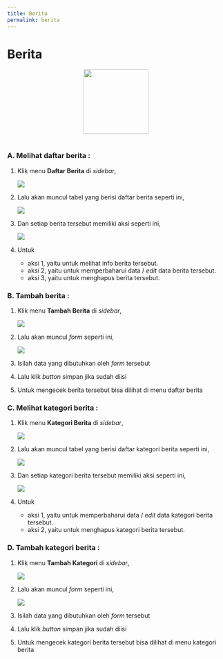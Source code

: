 ```yaml
---
title: Berita
permalink: berita
---
```


# **Berita**

<center><img src="{{site.baseurl}}/assets/img/berita_modul.png" width="150px" height="150px"></center>

<br>

### A. Melihat daftar berita :

1. Klik menu **Daftar Berita** di *sidebar*,
	
	<img src="{{site.baseurl}}/assets/img/daftar_berita1.png">

2. Lalu akan muncul tabel yang berisi daftar berita seperti ini,

	<img src="{{site.baseurl}}/assets/img/daftar_berita2.png">

3. Dan setiap berita tersebut memiliki aksi seperti ini,

	<img src="{{site.baseurl}}/assets/img/daftar_berita3.png"> 

4. Untuk 
	- aksi 1, yaitu untuk melihat info berita tersebut.	
	- aksi 2, yaitu untuk memperbaharui data / *edit* data berita tersebut.
	- aksi 3, yaitu untuk menghapus berita tersebut.


### B. Tambah berita :

1. Klik menu **Tambah Berita** di *sidebar*,

	<img src="{{site.baseurl}}/assets/img/tambah_berita1.png">

2. Lalu akan muncul *form* seperti ini,

	<img src="{{site.baseurl}}/assets/img/tambah_berita2.png">

3. Isilah data yang dibutuhkan oleh *form* tersebut

4. Lalu klik *button* simpan jika sudah diisi

5. Untuk mengecek berita tersebut bisa dilihat di menu daftar berita


### C. Melihat kategori berita :

1. Klik menu **Kategori Berita** di *sidebar*,
	
	<img src="{{site.baseurl}}/assets/img/kategori_berita1.png">

2. Lalu akan muncul tabel yang berisi daftar kategori berita seperti ini,

	<img src="{{site.baseurl}}/assets/img/kategori_berita2.png">

3. Dan setiap kategori berita tersebut memiliki aksi seperti ini,

	<img src="{{site.baseurl}}/assets/img/kategori_berita3.png"> 

4. Untuk 		
	- aksi 1, yaitu untuk memperbaharui data / *edit* data kategori berita tersebut.
	- aksi 2, yaitu untuk menghapus kategori berita tersebut.


### D. Tambah kategori berita :

1. Klik menu **Tambah Kategori** di *sidebar*,

	<img src="{{site.baseurl}}/assets/img/tambah_kategori_berita1.png">

2. Lalu akan muncul *form* seperti ini,

	<img src="{{site.baseurl}}/assets/img/tambah_kategori_berita2.png">

3. Isilah data yang dibutuhkan oleh *form* tersebut

4. Lalu klik *button* simpan jika sudah diisi

5. Untuk mengecek kategori berita tersebut bisa dilihat di menu kategori berita

<!-- contoh : [https://geotagpauddoc.surge.sh/](https://geotagpauddoc.surge.sh/) -->
